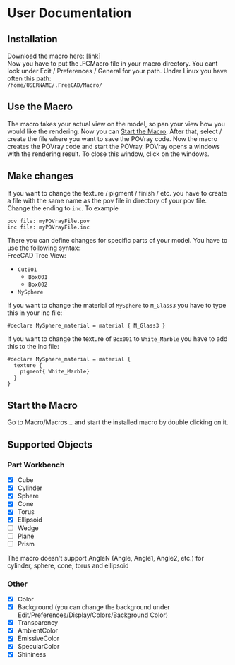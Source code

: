 # User Documentation
## Installation
Download the macro here: [link]  
Now you have to put the .FCMacro file in your macro directory. You cant look under Edit / Preferences / General for your path. Under Linux you have often this path:  
`/home/USERNAME/.FreeCAD/Macro/`  

## Use the Macro
The macro takes your actual view on the model, so pan your view how you would like the rendering. Now you can [Start the Macro](#startTheMacro). After that, select / create the file where you want to save the POVray code. Now the macro creates the POVray code and start the POVray. POVray opens a windows with the rendering result. To close this window, click on the windows.

## Make changes
If you want to change the texture / pigment / finish / etc. you have to create a file with the same name as the pov file in directory of your pov file. Change the ending to `inc`. To example
```
pov file: myPOVrayFile.pov
inc file: myPOVrayFile.inc
```
There you can define changes for specific parts of your model. You have to use the following syntax:  
FreeCAD Tree View:
* `Cut001`
  * `Box001`
  * `Box002`
* `MySphere`  

If you want to change the material of `MySphere` to `M_Glass3` you have to type this in your inc file:

```
#declare MySphere_material = material { M_Glass3 }

```

If you want to change the texture of `Box001` to `White_Marble` you have to add this to the inc file:
```
#declare MySphere_material = material {
  texture {
    pigment{ White_Marble}
  }
}
```

<a name="startTheMacro"></a>
## Start the Macro
Go to Macro/Macros… and start the installed macro by double clicking on it.

## Supported Objects
### Part Workbench
- [x] Cube
- [x] Cylinder
- [x] Sphere
- [x] Cone
- [x] Torus
- [x] Ellipsoid
- [ ] Wedge
- [ ] Plane
- [ ] Prism

The macro doesn't support AngleN (Angle, Angle1, Angle2, etc.) for cylinder, sphere, cone, torus and ellipsoid

### Other
- [x] Color
- [x] Background (you can change the background under Edit/Preferences/Display/Colors/Background Color)
- [x] Transparency
- [x] AmbientColor
- [x] EmissiveColor
- [x] SpecularColor
- [x] Shininess
